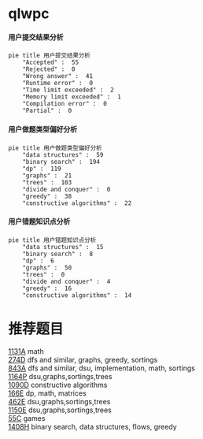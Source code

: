 # qlwpc

<!-- tabs:start -->



#### **用户提交结果分析**

```mermaid
pie title 用户提交结果分析
    "Accepted" :  55
    "Rejected" :  0
    "Wrong answer" :  41
    "Runtime error" :  0
    "Time limit exceeded" :  2
    "Memory limit exceeded" :  1
    "Compilation error" :  0
    "Partial" :  0
```

#### **用户做题类型偏好分析**

```mermaid
pie title 用户做题类型偏好分析
    "data structures" :  59
    "binary search" :  194
    "dp" :  119
    "graphs" :  21
    "trees" :  103
    "divide and conquer" :  0
    "greedy" :  38
    "constructive algorithms" :  22
```
#### **用户错题知识点分析**

```mermaid
pie title 用户错题知识点分析
    "data structures" :  15
    "binary search" :  8
    "dp" :  6
    "graphs" :  50
    "trees" :  0
    "divide and conquer" :  4
    "greedy" :  16
    "constructive algorithms" :  14
```



<!-- tabs:end -->
# 推荐题目
[1131A](https://codeforces.com/contest/1131/problem/A)		math		  
[274D](https://codeforces.com/contest/274/problem/D)		dfs and similar,
                        graphs,
                        greedy,
                        sortings		  
[843A](https://codeforces.com/contest/843/problem/A)		dfs and similar,
                        dsu,
                        implementation,
                        math,
                        sortings		  
[1164P](https://codeforces.com/contest/1164/problem/P)		dsu,graphs,sortings,trees		  
[1090D](https://codeforces.com/contest/1090/problem/D)		constructive algorithms		  
[166E](https://codeforces.com/contest/166/problem/E)		dp,
                        math,
                        matrices		  
[462E](https://codeforces.com/contest/462/problem/E)		dsu,graphs,sortings,trees		  
[1150E](https://codeforces.com/contest/1150/problem/E)		dsu,graphs,sortings,trees		  
[55C](https://codeforces.com/contest/55/problem/C)		games		  
[1408H](https://codeforces.com/contest/1408/problem/H)		binary search,
                        data structures,
                        flows,
                        greedy		  
